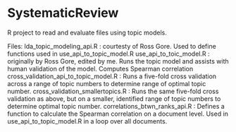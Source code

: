 # SystematicReview
R project to read and evaluate files using topic models.

Files: 
lda_topic_modeling_api.R : courtesty of Ross Gore. Used to define functions used in use_api_to_topic_model.R
use_api_to_toic_model.R : originally by Ross Gore, edited by me. Runs the topic model and assists with human validation of the model. Computes Spearman correlation
cross_validation_api_to_topic_model.R : Runs a five-fold cross validation across a range of topic numbers to determine range of optimal topic number.
cross_validation_smallertopics.R : Runs the same five-fold cross validation as above, but on a smaller, identified range of topic numbers to determine optimal topic number. 
correlations_btwn_ranks_api.R : Defines a function to calculate the Spearman correlation on a document level. Used in use_api_to_topic_model.R in a loop over all documents. 
